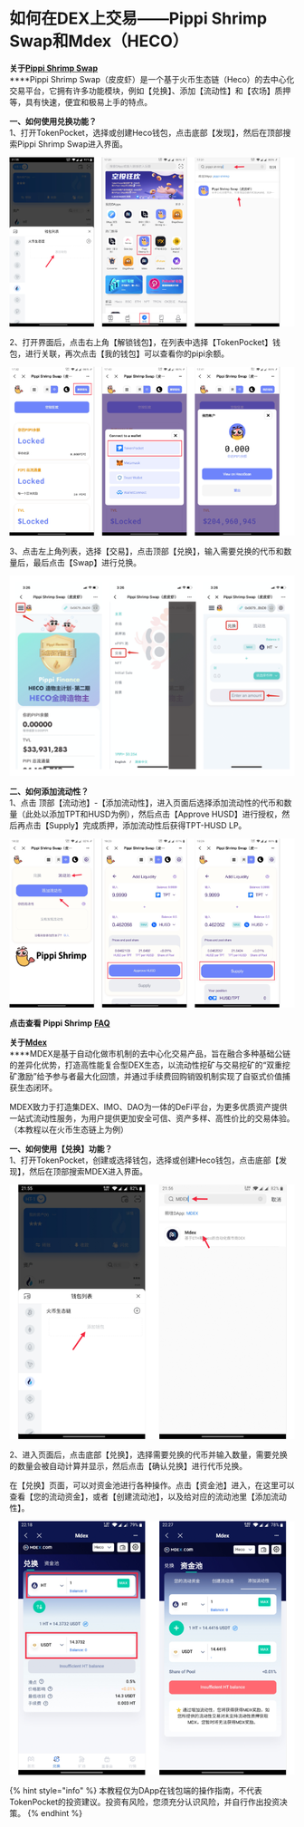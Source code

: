 # 如何在DEX上交易——Pippi Shrimp Swap和Mdex（HECO）

**关于**[**Pippi Shrimp Swap**](https://pippi.finance/)  
****Pippi Shrimp Swap（皮皮虾）是一个基于火币生态链（Heco）的去中心化交易平台，它拥有许多功能模块，例如【兑换】、添加【流动性】和【农场】质押等，具有快速，便宜和极易上手的特点。

**一、如何使用兑换功能？**  
1、打开TokenPocket，选择或创建Heco钱包，点击底部【发现】，然后在顶部搜索Pippi Shrimp Swap进入界面。

![](../.gitbook/assets/1%20%286%29.png)

2、打开界面后，点击右上角【解锁钱包】，在列表中选择【TokenPocket】钱包，进行关联，再次点击【我的钱包】可以查看你的pipi余额。

![](../.gitbook/assets/2%20%281%29.png)

3、点击左上角列表，选择【交易】，点击顶部【兑换】，输入需要兑换的代币和数量后，最后点击【Swap】进行兑换。

![](../.gitbook/assets/9%20%281%29.png)

**二、如何添加流动性？**  
1、点击 顶部【流动池】-【添加流动性】，进入页面后选择添加流动性的代币和数量（此处以添加TPT和HUSD为例），然后点击【Approve HUSD】进行授权，然后再点击【Supply】完成质押，添加流动性后获得TPT-HUSD LP。

![](../.gitbook/assets/3%20%283%29.png)

**点击查看 Pippi Shrimp** [**FAQ**](https://medium.com/pippi-shrimp-swap/faqs-7c23c1699bb7)



**关于**[**Mdex**](https://mdex.com/#/)  
****MDEX是基于自动化做市机制的去中心化交易产品，旨在融合多种基础公链的差异化优势，打造高性能复合型DEX生态，以流动性挖矿与交易挖矿的“双重挖矿激励”给予参与者最大化回馈，并通过手续费回购销毁机制实现了自驱式价值捕获生态闭环。

MDEX致力于打造集DEX、IMO、DAO为一体的DeFi平台，为更多优质资产提供一站式流动性服务，为用户提供更加安全可信、资产多样、高性价比的交易体验。（本教程以在火币生态链上为例）

**一、如何使用【兑换】功能？**  
1、打开TokenPocket，创建或选择钱包，选择或创建Heco钱包，点击底部【发现】，然后在顶部搜索MDEX进入界面。

![](../.gitbook/assets/5%20%283%29.png)

2、进入页面后，点击底部【兑换】，选择需要兑换的代币并输入数量，需要兑换的数量会被自动计算并显示，然后点击【确认兑换】进行代币兑换。

在【兑换】页面，可以对资金池进行各种操作。点击【资金池】进入，在这里可以查看【您的流动资金】，或者【创建流动池】，以及给对应的流动池里【添加流动性】。

![](../.gitbook/assets/6%20%282%29.png)

{% hint style="info" %}
本教程仅为DApp在钱包端的操作指南，不代表TokenPocket的投资建议。投资有风险，您须充分认识风险，并自行作出投资决策。
{% endhint %}



